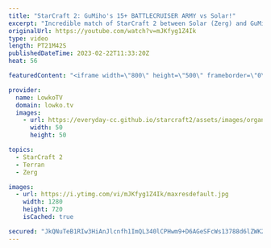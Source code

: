 ```yaml
---
title: "StarCraft 2: GuMiho's 15+ BATTLECRUISER ARMY vs Solar!"
excerpt: "Incredible match of StarCraft 2 between Solar (Zerg) and GuMiho (Terran). In this match GuMiho decides to play a mass Battlecruiser Terran Mech army. Game was played during IEM Katowice, the StarCraft 2 World Championships.  Support my work: https://patreon.com/lowkotv Lowko Merch: https://lowko.shop"
originalUrl: https://youtube.com/watch?v=mJKfyg1Z4Ik
type: video
length: PT21M42S
publishedDateTime: 2023-02-22T11:33:20Z
heat: 56

featuredContent: "<iframe width=\"800\" height=\"500\" frameborder=\"0\" src=\"https://www.youtube.com/embed/mJKfyg1Z4Ik\" allow=\"accelerometer; autoplay; encrypted-media; gyroscope; picture-in-picture\" allowfullscreen></iframe>"

provider:
  name: LowkoTV
  domain: lowko.tv
  images:
    - url: https://everyday-cc.github.io/starcraft2/assets/images/organizations/lowko.tv-50x50.jpg
      width: 50
      height: 50

topics:
  - StarCraft 2
  - Terran
  - Zerg

images:
  - url: https://i.ytimg.com/vi/mJKfyg1Z4Ik/maxresdefault.jpg
    width: 1280
    height: 720
    isCached: true

secured: "JkQNuTeB1RIw3HiAnJlcnfh1ImQL340lCPHwm9+D6AGeSFcWs13788d6lZWK2Y2q5bhIlAY50sHjYVSVY21kcwzBDekgIU8iH0x12x60+YAnKILAzRGDh0+KNVXZpPJiTO+oQRrI0+ODPkpgW0QkqXAg0MfLBeM2EAWr9+K9KIhxBvPxdRoPbjRO4N4P/cxaKMo3eX7M7dQKy+8rV3cgwfeJPIloRQR8DHI7kxQqmEyJMcKQySpjDpSVBXmDc+GWVgBV8hxA79xLq4KVsA0W4dKASn6tM8jHWcsAzVvZPpZAJ+gu/PUyk+rg87kF1euFsC/POBi2//b0Xt/Xq0hgNZ45uuZN+COfa0biPDdGImqv4hTcfyLJ8ZXfVyZRXInRF1DZ2TUg/9HAoF6ARXqQCQ5Wds8215mwIS+U7uZEqe7rEou/sblOnUYlTuD/HxfC;WYo4VSCGulKS/vhhLyzPTA=="
---
```



